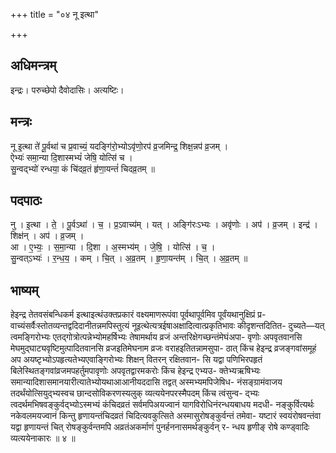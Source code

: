 +++
title = "०४ नू इत्था"

+++
## अधिमन्त्रम्
इन्द्रः। परुच्छेपो दैवोदासिः। अत्यष्टिः।

## मन्त्रः
नू इ॒त्था ते॑ पू॒र्वथा॑ च प्र॒वाच्यं॒ यदङ्गि॑रो॒भ्योऽवृ॑णो॒रप॑ व्र॒जमिन्द्र॒ शिक्ष॒न्नप॑ व्र॒जम् ।  
ऐभ्यः॑ समा॒न्या दि॒शास्मभ्यं॑ जेषि॒ योत्सि॑ च ।  
सु॒न्वद्भ्यो॑ रन्धया॒ कं चि॑दव्र॒तं हृ॑णा॒यन्तं॑ चिदव्र॒तम् ॥

## पदपाठः
नु । इ॒त्था । ते॒ । पू॒र्वऽथा॑ । च॒ । प्र॒ऽवाच्य॑म् । यत् । अङ्गि॑रःऽभ्यः । अवृ॑णोः । अप॑ । व्र॒जम् । इन्द्र॑ । शिक्ष॑न् । अप॑ । व्र॒जम् ।  
आ । ए॒भ्यः॒ । स॒मा॒न्या । दि॒शा । अ॒स्मभ्य॑म् । जे॒षि॒ । योत्सि॑ । च॒ ।  
सु॒न्वत्ऽभ्यः॑ । र॒न्ध॒य॒ । कम् । चि॒त् । अ॒व्र॒तम् । हृ॒णा॒यन्त॑म् । चि॒त् । अ॒व्र॒तम् ॥

## भाष्यम्
हेइन्द्र तेतवसंबन्धिकर्म इत्थाइत्थंउक्तप्रकारं वक्ष्यमाणरूपंवा पूर्वथापूर्वमिव पूर्वंयथानुक्षिप्रं प्र- वाच्यंसर्वैःस्तोतव्यन्तद्वदिदानीतन्नमपिस्तुत्यं नूइत्थेत्यत्रईषाअक्षादित्वात्प्रकृतिभावः कीदृशन्तदितित- दुच्यते—यत् त्वमङ्गिरोभ्यः एतद्गोत्रोत्पन्नेभ्योमहर्षिभ्यः तेषामर्थाय व्रजं अन्तरिक्षेगच्छन्तंमेघंअपा- वृणोः अपवृतवानसि मेघमुद्घाट्यवृष्टिमुत्पादितवानसि व्रजइतिमेघनाम व्रजः वराहइतितन्नामसुपा- ठात् किंच हेइन्द्र व्रजङ्गवांसमूहं अप अयष्टृभ्योऽपहृत्यतेभ्यएवाङ्गिरोभ्यः शिक्षन् वितरन् रक्षितवान- सि यद्वा पणिभिरपहृतं बिलेस्थितङ्गवांव्रजमपहर्तुमपावृणोः अपवृतद्वारमकरोः किंच हेइन्द्र एभ्यउ- क्तेभ्यऋषिभ्यः समान्यादिशासमानयारीत्यातेभ्योयथाआआनीयददासि तद्वत् अस्मभ्यमपिजेषिध- नंसङ्ग्रामंवाजय तदर्थंयोत्सियुद्भ्यस्वच छान्दसोविकरणस्यलुक् व्यत्ययेनपरस्मैपदम् किंच त्वंसुन्व- द्भ्यः त्वदर्थमभिषवङ्कुर्वद्भ्यो‍ऽस्मभ्यं कंचिदव्रतं सर्वमपिअयज्वानं यागविरोधिनंरन्धयबाधय मदधी- नङ्कुर्वित्यर्थः नकेवलमयज्वानं किन्तु हृणायन्तंचिदव्रतं चिदित्यवकुत्सिते अस्मासुरोषङ्कुर्वन्तं तमेवा- यष्टारं स्वयंरोषवन्तंवा यद्वा हृणायन्तं चित् रोषङ्कुर्वन्तमपि अव्रतंअकर्माणं पुनर्हननासमर्थङ्कुर्वन् र- न्धय हृणीङ् रोषे कण्ड्वादिः व्यत्ययेनाकारः ॥ ४ ॥